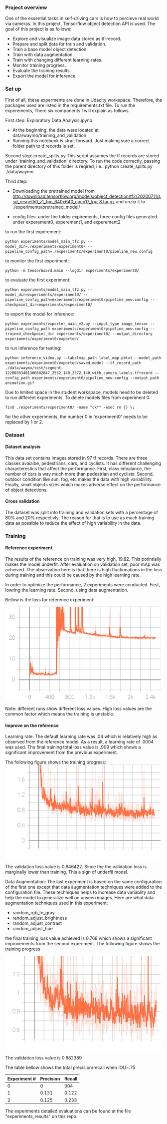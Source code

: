 
### Project overview
One of the essential tasks in self-driving cars is how to percieve real world via cameras. In this project, Tensorflow object detection API is used. The goal of this project is as follows:
* Explore and visualize image data stored as tf-record.
* Prepare and split data for train and validation.
* Train a base model object detection.
* Train with data augmentation.
* Train with changing different learning rates.
* Monitor training progress.
* Evaluate the training results.
* Export the model for inference.

### Set up
First of all, these experments are done in Udacity workspace. Therefore, the packages used are listed in the requirements.txt file. 
To run the experements, There six components I will explain as follows.

First step: Exploratory Data Analysis.ipynb
* At the beginning, the data were located at data/waymo/training_and_validation
* Running this notebook is strait forward. Just making sure a correct folder path to tf records is set.

Second step: create_splits.py
This script assumes the tf records are stored under 'training_and_validation'  directory. 
To run the code correctly, passing the parent directory of this folder is reqired, i.e.:
python create_splits.py ./data/waymo

Third step:
* Downloading the pretrained model from http://download.tensorflow.org/models/object_detection/tf2/20200711/ssd_resnet50_v1_fpn_640x640_coco17_tpu-8.tar.gz and unzip it to ./experiments/pretrained_model/

* config files: under the folder expirements, three config files generated under experement0, experement1, and experement2

to run the first experement:
```
python experiments/model_main_tf2.py --model_dir=./experiments/experiment0/ --pipeline_config_path=./experiments/experiment0/pipeline_new.config
```
to monitor the first experiment:
```
python -m tensorboard.main --logdir experiments/experiment0/
```
to evaluate the first experiment:
```
python experiments/model_main_tf2.py --model_dir=experiments/experiment0/ --pipeline_config_path=experiments/experiment0/pipeline_new.config --checkpoint_dir=experiments/experiment0/
```

to export the model for inference:
```
python experiments/exporter_main_v2.py --input_type image_tensor --pipeline_config_path experiments/experiment0/pipeline_new.config --trained_checkpoint_dir experiments/experiment0/ --output_directory experiments/experiment0/exported/
```
to run inference for testing:
```
python inference_video.py --labelmap_path label_map.pbtxt --model_path experiments/experiment0/exported/saved_model --tf_record_path ./data/waymo/test/segment-12200383401366682847_2552_140_2572_140_with_camera_labels.tfrecord --config_path experiments/experiment0/pipeline_new.config --output_path animation.gif
```
Due to limited space in the student workspace, models need to be deleted to run different experiments. To delete models files from experiment 0:
```
find ./experiments/experiment0/ -name "ck*" -exec rm {} \;
```


for the other experiments, the number 0 in 'experiment0' needs to be replaced by 1 or 2.




### Dataset
#### Dataset analysis
This data set contains images stored in 97 tf records. There are three classes avaialbe, pedestrians, cars, and cyclists. It has different challenging characterestics that affect the performance. First, class imbalance, the number of cars is way much more than pedestrian and cyclists. Second, outdoor condition like sun, fog, etc makes the data with high variablility. Finally, small objects sizes which makes adverse effect on the performance of object detections.
#### Cross validation
The dataset was split into training and validation sets with a percentage of 80% and 20% respectivly. The reason for that is to use as much training data as possible to reduce the effect of high variability in the data.

### Training
#### Reference experiment
The results of the reference on training was very high, 19.82. This potintially makes the model underfit. After evaluation on validation set, poor mAp was acheived. The observation here is that there is high fluctionations in the loss during training and this could be caused by the high learning rate.

In order to optimize the performance, 2 experiments were conducted. First, lowring the learning rate. Second, using data augmentation.

Bellow is the loss for reference experiment:


<img src="./final_results/Loss_total_loss_0.svg" width="500" height="300">


Note: different runs show different loss values. High loss values are the common factor which means the training is unstable.


#### Improve on the reference
Learning rate:
The default learning rate was .04 which is relatively high as observed from the reference model. As a result, a learning rate of .0004 was used.
The final training total loss value is .909 which shows a significant improvement from the previous experiment. 

The following figure shows the training progress:
<img src="./final_results/Loss_total_loss_1.svg" width="500" height="300">

The validation loss value is 0.846422. Since the the validation loss is marginally lower than training, This a sign of underfil model.

Data Augmentation:
The last experiment is based on the same configuration of the first one except that data augmentation techniques were added to the configuration file.
These techniques helps to increase data variablity and help the model to generalize well on unseen images. Here are what data augmentation techniques used in this experiment:
* random_rgb_to_gray
* random_adjust_brightness
* random_adjust_contrast
* random_adjust_hue

the final training loss value achieved is 0.768 which shows a significant improvements from the second experiment. The following figure shows the training progress

<img src="./final_results/Loss_total_loss_2.svg" width="500" height="300">


The validation loss value is 0.882389 


The table bellow shows the total precision/recall when IOU=.75

Experiment # | Precision | Recall 
------------ | --------- | ------
0            | 0         | 004
1            | 0.131     | 0.122
2            | 0.125     | 0.233

The experiments detailed evaluations can be found at the file "experiments_results" on this repo.


